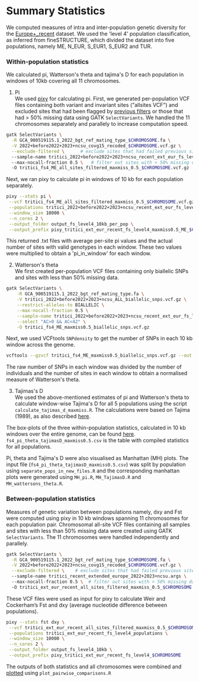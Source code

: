 # Summary Statistics

We computed measures of intra and inter-population genetic diversity for the [Europe+_recent](../Datasets/Datasets.md) dataset. 
We used the 'level 4' population classification, as inferred from fineSTRUCTURE, which divided the dataset into five populations, namely ME, N_EUR, S_EUR1, S_EUR2 and TUR.

### Within-population statistics
We calculated pi, Watterson's theta and tajima's D for each population in windows of 10kb covering all 11 chromosomes. 

1. Pi  
We used [pixy](https://pixy.readthedocs.io/en/latest/) for calculating pi. First, we generated per-population VCF files containing both variant and invariant sites ("allsites VCF") and excluded sites that had been flagged by [previous filters](../WGS_pipeline/WGS_pipeline.md)  or those that had > 50% missing data using GATK `SelectVariants`. We handled the 11 chromosomes separately and parallely to increase computation speed.
```bash
gatk SelectVariants \
  -R GCA_900519115.1_2022_bgt_ref_mating_type_$CHROMOSOME.fa \
  -V 2022+before2022+2023+ncsu_covg15_recoded_$CHROMOSOME.vcf.gz \
  --exclude-filtered \      # exclude sites that had failed previous site-level filters
  --sample-name tritici_2022+before2022+2023+ncsu_recent_ext_eur_fs_level4_ME.args \   # include only samples in the desired population
  --max-nocall-fraction 0.5 \   # filter out sites with > 50% missing data
  -O tritici_fs4_ME_all_sites_filtered_maxmiss_0.5_$CHROMOSOME.vcf.gz
```
Next, we ran pixy to calculate pi in windows of 10 kb for each population separately. 
```bash
pixy --stats pi \
 --vcf tritici_fs4_ME_all_sites_filtered_maxmiss_0.5_$CHROMOSOME.vcf.gz \
 --populations tritici_2022+before2022+2023+ncsu_recent_ext_eur_fs_level4_ME.pops \
 --window_size 10000 \
 --n_cores 2 \
 --output_folder output_fs_level4_10kb_per_pop \
 --output_prefix pixy_tritici_ext_eur_recent_fs_level4_maxmiss0.5_ME_$CHROMOSOME
```
This returned .txt files with average per-site pi values and the actual number of sites with valid genotypes in each window. These two values were multiplied to obtain a 'pi_in_window' for each window. 

2. Watterson's theta    
We first created per-population VCF files containing only biallelic SNPs and sites with less than 50% missing data.
```bash
gatk SelectVariants \
    -R GCA_900519115.1_2022_bgt_ref_mating_type.fa \
    -V tritici_2022+before2022+2023+ncsu_ALL_biallelic_snps.vcf.gz \
    --restrict-alleles-to BIALLELIC \
    --max-nocall-fraction 0.5 \
    --sample-name tritici_2022+before2022+2023+ncsu_recent_ext_eur_fs_level4_ME.args \
    --select "AC>0 && AC<42" \
    -O tritici_fs4_ME_maxmiss0.5_biallelic_snps.vcf.gz
```
Next, we used VCFtools `SNPdensity` to get the number of SNPs in each 10 kb window across the genome.
```bash
vcftools --gzvcf tritici_fs4_ME_maxmiss0.5_biallelic_snps.vcf.gz --out tritici_fs4_ME_maxmiss0.5 --temp ~/scratch/ --SNPdensity 10000
```
The raw number of SNPs in each window was divided by the number of individuals and the number of sites in each window to obtain a normalised measure of Watterson's theta.

3. Tajimas's D     
We used the above-mentioned estimates of pi and Watterson's theta to calculate window-wise Tajima's D for all 5 populations using the script `calculate_tajimas_d_maxmiss.R`. The calculations were based on Tajima (1989), as also described [here](tajimasD_calculation.pdf).

The box-plots of the three within-population statistics, calculated in 10 kb windows over the entire genome, can be found [here](fs4_pi_theta_tajimasD_maxmiss0.5_boxplot_no_outliers.pdf). `fs4_pi_theta_tajimasD_maxmiss0.5.csv` is the table with compiled statistics for all populations.

Pi, theta and Tajima's D were also visualised as Manhattan (MH) plots. The input file (`fs4_pi_theta_tajimasD_maxmiss0.5.csv`) was split by population using `separate_pops_in_new_files.R` and the corresponding manhattan plots were generated using `MH_pi.R`, `MH_TajimasD.R` and `MH_wattersons_theta.R`. 

### Between-population statistics
Measures of genetic variation between populations namely, dxy and Fst were computed using pixy in 10 kb windows spanning 11 chromosomes for each population pair. 
Chromosomal all-site VCF files containing all samples and sites with less than 50% missing data were created using GATK `SelectVariants`. The 11 chromosomes were handled independently and parallely. 
```bash
gatk SelectVariants \
  -R GCA_900519115.1_2022_bgt_ref_mating_type_$CHROMOSOME.fa \
  -V 2022+before2022+2023+ncsu_covg15_recoded_$CHROMOSOME.vcf.gz \
  --exclude-filtered \    # exclude sites that had failed previous site-level filters
  --sample-name tritici_recent_extended_europe_2022+2023+ncsu.args \   # Europe+_recent dataset
  --max-nocall-fraction 0.5 \  # filter out sites with > 50% missing data
  -O tritici_ext_eur_recent_all_sites_filtered_maxmiss_0.5_$CHROMOSOME.vcf.gz

```
These VCF files were used as input for pixy to calculate Weir and Cockerham’s Fst and dxy (average nucleotide difference between populations).
```bash
pixy --stats fst dxy \
 --vcf tritici_ext_eur_recent_all_sites_filtered_maxmiss_0.5_$CHROMOSOME.vcf.gz \
 --populations tritici_ext_eur_recent_fs_level4_populations \
 --window_size 10000 \
 --n_cores 2 \
 --output_folder output_fs_level4_10kb \
 --output_prefix pixy_tritici_ext_eur_recent_fs_level4_$CHROMOSOME
```
The outputs of both statistics and all chromosomes were combined and [plotted](fs4_dxy_wc-fst_boxplot_no_outliers_grey.pdf) using `plot_pairwise_comparisons.R`
